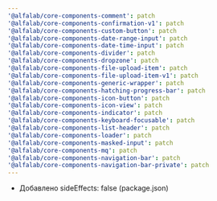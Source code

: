 ```yaml
---
'@alfalab/core-components-comment': patch
'@alfalab/core-components-confirmation-v1': patch
'@alfalab/core-components-custom-button': patch
'@alfalab/core-components-date-range-input': patch
'@alfalab/core-components-date-time-input': patch
'@alfalab/core-components-divider': patch
'@alfalab/core-components-dropzone': patch
'@alfalab/core-components-file-upload-item': patch
'@alfalab/core-components-file-upload-item-v1': patch
'@alfalab/core-components-generic-wrapper': patch
'@alfalab/core-components-hatching-progress-bar': patch
'@alfalab/core-components-icon-button': patch
'@alfalab/core-components-icon-view': patch
'@alfalab/core-components-indicator': patch
'@alfalab/core-components-keyboard-focusable': patch
'@alfalab/core-components-list-header': patch
'@alfalab/core-components-loader': patch
'@alfalab/core-components-masked-input': patch
'@alfalab/core-components-mq': patch
'@alfalab/core-components-navigation-bar': patch
'@alfalab/core-components-navigation-bar-private': patch
---
```


   - Добавлено sideEffects: false (package.json)
